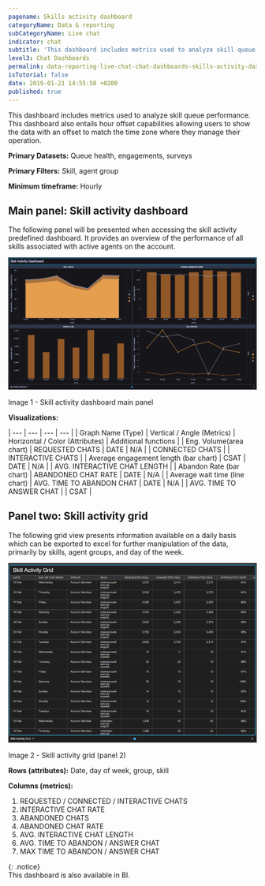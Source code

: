 ```yaml
---
pagename: Skills activity dashboard
categoryName: Data & reporting
subCategoryName: Live chat
indicator: chat
subtitle: 'This dashboard includes metrics used to analyze skill queue performance '
level3: Chat Dashboards
permalink: data-reporting-live-chat-chat-dashboards-skills-activity-dashboard.html
isTutorial: false
date: 2019-01-21 14:55:50 +0200
published: true
---
```

This dashboard includes metrics used to analyze skill queue performance. This dashboard also entails hour offset capabilities allowing users to show the data with an offset to match the time zone where they manage their operation.

**Primary Datasets:** Queue health, engagements, surveys

**Primary Filters:** Skill, agent group

**Minimum timeframe:** Hourly

## Main panel: Skill activity dashboard

The following panel will be presented when accessing the skill activity predefined dashboard. It provides an overview of the performance of all skills associated with active agents on the account.

![](/img/skillsact1.png)

Image 1 - Skill activity dashboard main panel

**Visualizations:**

| --- | --- | --- | --- |
| Graph Name (Type) | Vertical / Angle (Metrics) | Horizontal / Color (Attributes) | Additional functions |
| Eng. Volume(area chart) | REQUESTED CHATS | DATE | N/A |
| CONNECTED CHATS |
| INTERACTIVE CHATS |
| Average engagement length (bar chart) | CSAT | DATE | N/A |
| AVG. INTERACTIVE CHAT LENGTH |
| Abandon Rate (bar chart) | ABANDONED CHAT RATE | DATE | N/A |
| Average wait time (line chart) | AVG. TIME TO ABANDON CHAT | DATE | N/A |
| AVG. TIME TO ANSWER CHAT |
| CSAT |

## Panel two: Skill activity grid

The following grid view presents information available on a daily basis which can be exported to excel for further manipulation of the data, primarily by skills, agent groups, and day of the week.

![](/img/skillsact2.png)

Image 2 - Skill activity grid (panel 2)

**Rows (attributes):** Date, day of week, group, skill

**Columns (metrics):**

1. REQUESTED / CONNECTED / INTERACTIVE CHATS
2. INTERACTIVE CHAT RATE
3. ABANDONED CHATS
4. ABANDONED CHAT RATE
5. AVG. INTERACTIVE CHAT LENGTH
6. AVG. TIME TO ABANDON / ANSWER CHAT
7. MAX TIME TO ABANDON / ANSWER CHAT

{: .notice}  
This dashboard is also available in BI.
